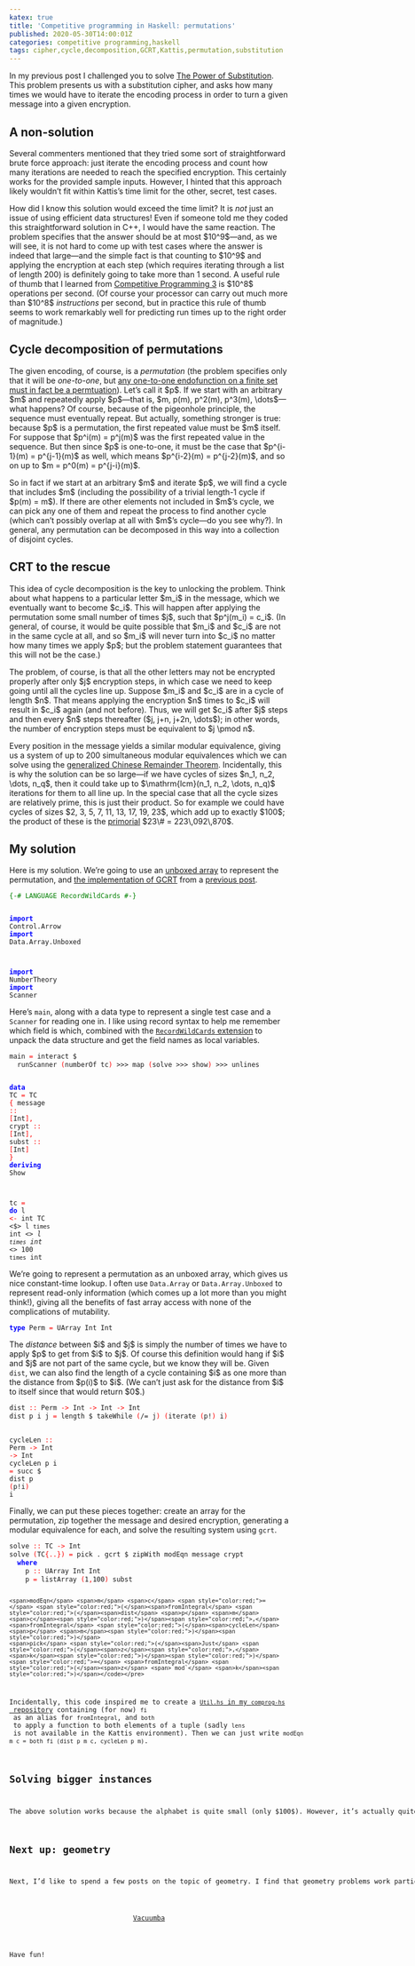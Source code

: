 ```yaml
---
katex: true
title: 'Competitive programming in Haskell: permutations'
published: 2020-05-30T14:00:01Z
categories: competitive programming,haskell
tags: cipher,cycle,decomposition,GCRT,Kattis,permutation,substitution
---
```


<p>In my previous post I challenged you to solve <a href="https://open.kattis.com/problems/substitution">The Power of Substitution</a>. This problem presents us with a substitution cipher, and asks how many times we would have to iterate the encoding process in order to turn a given message into a given encryption.</p>
<h2 id="a-non-solution">A non-solution</h2>
<p>Several commenters mentioned that they tried some sort of straightforward brute force approach: just iterate the encoding process and count how many iterations are needed to reach the specified encryption. This certainly works for the provided sample inputs. However, I hinted that this approach likely wouldn’t fit within Kattis’s time limit for the other, secret, test cases.</p>
<p>How did I know this solution would exceed the time limit? It is <em>not</em> just an issue of using efficient data structures! Even if someone told me they coded this straightforward solution in C++, I would have the same reaction. The problem specifies that the answer should be at most $10^9$—and, as we will see, it is not hard to come up with test cases where the answer is indeed that large—and the simple fact is that counting to $10^9$ and applying the encryption at each step (which requires iterating through a list of length 200) is definitely going to take more than 1 second. A useful rule of thumb that I learned from <a href="https://cpbook.net/">Competitive Programming 3</a> is $10^8$ operations per second. (Of course your processor can carry out much more than $10^8$ <em>instructions</em> per second, but in practice this rule of thumb seems to work remarkably well for predicting run times up to the right order of magnitude.)</p>
<h2 id="cycle-decomposition-of-permutations">Cycle decomposition of permutations</h2>
<p>The given encoding, of course, is a <em>permutation</em> (the problem specifies only that it will be <em>one-to-one</em>, but <a href="https://mathlesstraveled.com/2020/03/17/ways-to-prove-a-bijection/">any one-to-one endofunction on a finite set must in fact be a permtuation</a>). Let’s call it $p$. If we start with an arbitrary $m$ and repeatedly apply $p$—that is, $m, p(m), p^2(m), p^3(m), \dots$—what happens? Of course, because of the pigeonhole principle, the sequence must eventually repeat. But actually, something stronger is true: because $p$ is a permutation, the first repeated value must be $m$ itself. For suppose that $p^i(m) = p^j(m)$ was the first repeated value in the sequence. But then since $p$ is one-to-one, it must be the case that $p^{i-1}(m) = p^{j-1}(m)$ as well, which means $p^{i-2}(m) = p^{j-2}(m)$, and so on up to $m = p^0(m) = p^{j-i}(m)$.</p>
<p>So in fact if we start at an arbitrary $m$ and iterate $p$, we will find a cycle that includes $m$ (including the possibility of a trivial length-1 cycle if $p(m) = m$). If there are other elements not included in $m$’s cycle, we can pick any one of them and repeat the process to find another cycle (which can’t possibly overlap at all with $m$’s cycle—do you see why?). In general, any permutation can be decomposed in this way into a collection of disjoint cycles.</p>
<h2 id="crt-to-the-rescue">CRT to the rescue</h2>
<p>This idea of cycle decomposition is the key to unlocking the problem. Think about what happens to a particular letter $m_i$ in the message, which we eventually want to become $c_i$. This will happen after applying the permutation some small number of times $j$, such that $p^j(m_i) = c_i$. (In general, of course, it would be quite possible that $m_i$ and $c_i$ are not in the same cycle at all, and so $m_i$ will never turn into $c_i$ no matter how many times we apply $p$; but the problem statement guarantees that this will not be the case.)</p>
<p>The problem, of course, is that all the other letters may not be encrypted properly after only $j$ encryption steps, in which case we need to keep going until all the cycles line up. Suppose $m_i$ and $c_i$ are in a cycle of length $n$. That means applying the encryption $n$ times to $c_i$ will result in $c_i$ again (and not before). Thus, we will get $c_i$ after $j$ steps and then every $n$ steps thereafter ($j, j+n, j+2n, \dots$); in other words, the number of encryption steps must be equivalent to $j \pmod n$.</p>
<p>Every position in the message yields a similar modular equivalence, giving us a system of up to 200 simultaneous modular equivalences which we can solve using the <a href="https://byorgey.wordpress.com/2020/03/03/competitive-programming-in-haskell-modular-arithmetic-part-2/">generalized Chinese Remainder Theorem</a>. Incidentally, this is why the solution can be so large—if we have cycles of sizes $n_1, n_2, \dots, n_q$, then it could take up to $\mathrm{lcm}(n_1, n_2, \dots, n_q)$ iterations for them to all line up. In the special case that all the cycle sizes are relatively prime, this is just their product. So for example we could have cycles of sizes $2, 3, 5, 7, 11, 13, 17, 19, 23$, which add up to exactly $100$; the product of these is the <a href="https://en.wikipedia.org/wiki/Primorial">primorial</a> $23\# = 223\,092\,870$.</p>
<h2 id="my-solution">My solution</h2>
<p>Here is my solution. We’re going to use an <a href="https://hackage.haskell.org/package/array-0.5.4.0/docs/Data-Array-Unboxed.html">unboxed array</a> to represent the permutation, and <a href="https://github.com/byorgey/comprog-hs/blob/master/NumberTheory.hs">the implementation of GCRT</a> from a <a href="https://byorgey.wordpress.com/2020/03/03/competitive-programming-in-haskell-modular-arithmetic-part-2/">previous post</a>.</p>
<pre class="sourceCode haskell"><code class="sourceCode haskell"><span style="color:green;">{-# LANGUAGE RecordWildCards #-}</span>

<span style="color:blue;font-weight:bold;">import</span>           <span>Control.Arrow</span>
<span style="color:blue;font-weight:bold;">import</span>           <span>Data.Array.Unboxed</span>

<span style="color:blue;font-weight:bold;">import</span>           <span>NumberTheory</span>
<span style="color:blue;font-weight:bold;">import</span>           <span>Scanner</span></code></pre>
<p>Here’s <code>main</code>, along with a data type to represent a single test case and a <code>Scanner</code> for reading one in. I like using record syntax to help me remember which field is which, combined with the <a href="https://ocharles.org.uk/posts/2014-12-04-record-wildcards.html"><code>RecordWildCards</code> extension</a> to unpack the data structure and get the field names as local variables.</p>
<pre class="sourceCode haskell"><code class="sourceCode haskell"><span>main</span> <span style="color:red;">=</span> <span>interact</span> <span>$</span>
  <span>runScanner</span> <span style="color:red;">(</span><span>numberOf</span> <span>tc</span><span style="color:red;">)</span> <span>&gt;&gt;&gt;</span> <span>map</span> <span style="color:red;">(</span><span>solve</span> <span>&gt;&gt;&gt;</span> <span>show</span><span style="color:red;">)</span> <span>&gt;&gt;&gt;</span> <span>unlines</span>

<span style="color:blue;font-weight:bold;">data</span> <span>TC</span> <span style="color:red;">=</span> <span>TC</span> <span style="color:red;">{</span> <span>message</span> <span style="color:red;">::</span> <span style="color:red;">[</span><span>Int</span><span style="color:red;">]</span><span style="color:red;">,</span> <span>crypt</span> <span style="color:red;">::</span> <span style="color:red;">[</span><span>Int</span><span style="color:red;">]</span><span style="color:red;">,</span> <span>subst</span> <span style="color:red;">::</span> <span style="color:red;">[</span><span>Int</span><span style="color:red;">]</span> <span style="color:red;">}</span>
  <span style="color:blue;font-weight:bold;">deriving</span> <span>Show</span>

<span>tc</span> <span style="color:red;">=</span> <span style="color:blue;font-weight:bold;">do</span>
  <span>l</span> <span style="color:red;">&lt;-</span> <span>int</span>
  <span>TC</span> <span>&lt;$&gt;</span> <span>l</span> <span>`times`</span> <span>int</span> <span>&lt;*&gt;</span> <span>l</span> <span>`times`</span> <span>int</span> <span>&lt;*&gt;</span> <span class="hs-num">100</span> <span>`times`</span> <span>int</span></code></pre>
<p>We’re going to represent a permutation as an unboxed array, which gives us nice constant-time lookup. I often use <code>Data.Array</code> or <code>Data.Array.Unboxed</code> to represent read-only information (which comes up a lot more than you might think!), giving all the benefits of fast array access with none of the complications of mutability.</p>
<pre class="sourceCode haskell"><code class="sourceCode haskell"><span style="color:blue;font-weight:bold;">type</span> <span>Perm</span> <span style="color:red;">=</span> <span>UArray</span> <span>Int</span> <span>Int</span></code></pre>
<p>The <em>distance</em> between $i$ and $j$ is simply the number of times we have to apply $p$ to get from $i$ to $j$. Of course this definition would hang if $i$ and $j$ are not part of the same cycle, but we know they will be. Given <code>dist</code>, we can also find the length of a cycle containing $i$ as one more than the distance from $p(i)$ to $i$. (We can’t just ask for the distance from $i$ to itself since that would return $0$.)</p>
<pre class="sourceCode haskell"><code class="sourceCode haskell"><span>dist</span> <span style="color:red;">::</span> <span>Perm</span> <span style="color:red;">-&gt;</span> <span>Int</span> <span style="color:red;">-&gt;</span> <span>Int</span> <span style="color:red;">-&gt;</span> <span>Int</span>
<span>dist</span> <span>p</span> <span>i</span> <span>j</span> <span style="color:red;">=</span> <span>length</span> <span>$</span> <span>takeWhile</span> <span style="color:red;">(</span><span>/=</span> <span>j</span><span style="color:red;">)</span> <span style="color:red;">(</span><span>iterate</span> <span style="color:red;">(</span><span>p</span><span>!</span><span style="color:red;">)</span> <span>i</span><span style="color:red;">)</span>

<span>cycleLen</span> <span style="color:red;">::</span> <span>Perm</span> <span style="color:red;">-&gt;</span> <span>Int</span> <span style="color:red;">-&gt;</span> <span>Int</span>
<span>cycleLen</span> <span>p</span> <span>i</span> <span style="color:red;">=</span> <span>succ</span> <span>$</span> <span>dist</span> <span>p</span> <span style="color:red;">(</span><span>p</span><span>!</span><span>i</span><span style="color:red;">)</span> <span>i</span></code></pre>
<p>Finally, we can put these pieces together: create an array for the permutation, zip together the message and desired encryption, generating a modular equivalence for each, and solve the resulting system using <code>gcrt</code>.</p>
<pre class="sourceCode haskell"><code class="sourceCode haskell"><span>solve</span> <span style="color:red;">::</span> <span>TC</span> <span style="color:red;">-&gt;</span> <span>Int</span>
<span>solve</span> <span style="color:red;">(</span><span>TC</span><span style="color:red;">{</span><span style="color:red;">..</span><span style="color:red;">}</span><span style="color:red;">)</span> <span style="color:red;">=</span> <span>pick</span> <span>.</span> <span>gcrt</span> <span>$</span> <span>zipWith</span> <span>modEqn</span> <span>message</span> <span>crypt</span>
  <span style="color:blue;font-weight:bold;">where</span>
    <span>p</span> <span style="color:red;">::</span> <span>UArray</span> <span>Int</span> <span>Int</span>
    <span>p</span> <span style="color:red;">=</span> <span>listArray</span> <span style="color:red;">(</span><span class="hs-num">1</span><span style="color:red;">,</span><span class="hs-num">100</span><span style="color:red;">)</span> <span>subst</span>

    <span>modEqn</span> <span>m</span> <span>c</span> <span style="color:red;">=</span> <span style="color:red;">(</span><span>fromIntegral</span> <span style="color:red;">(</span><span>dist</span> <span>p</span> <span>m</span> <span>c</span><span style="color:red;">)</span><span style="color:red;">,</span> <span>fromIntegral</span> <span style="color:red;">(</span><span>cycleLen</span> <span>p</span> <span>m</span><span style="color:red;">)</span><span style="color:red;">)</span>
    <span>pick</span> <span style="color:red;">(</span><span>Just</span> <span style="color:red;">(</span><span>z</span><span style="color:red;">,</span><span>k</span><span style="color:red;">)</span><span style="color:red;">)</span> <span style="color:red;">=</span> <span>fromIntegral</span> <span style="color:red;">(</span><span>z</span> <span>`mod`</span> <span>k</span><span style="color:red;">)</span></code></pre>
<p>Incidentally, this code inspired me to create a <a href="https://github.com/byorgey/comprog-hs/blob/master/Util.hs"><code>Util.hs</code> in my <code>comprog-hs</code> repository</a> containing (for now) <code>fi</code> as an alias for <code>fromIntegral</code>, and <code>both</code> to apply a function to both elements of a tuple (sadly <code>lens</code> is not available in the Kattis environment). Then we can just write <code>modEqn m c = both fi (dist p m c, cycleLen p m)</code>.</p>
<h2 id="solving-bigger-instances">Solving bigger instances</h2>
<p>The above solution works because the alphabet is quite small (only $100$). However, it’s actually quite wasteful. For example, suppose that the given message consists of $200$ copies of the number $1$; then we will recompute the length of $1$’s cycle $200$ times. It’s easy to imagine a variant of this problem where both the message length and the alphabet size could be much larger. Then my solution above would be too slow. For example, suppose the permutation consists of one giant cycle of length $10^5$, and the message also has length $10^5$. We would traverse the entire cycle for every single character in the message, for a total of about $10^{10}$ operations—much too slow. This post has gotten long enough, but in another post I will show an alternative solution which I believe would work quickly enough even for such large inputs (assuming that the input was restricted such that the answer was still of a reasonable size!). The idea is to precompute the cycle decomposition of the permutation (in time proportional to the size of the alphabet), storing the information in such a way that for each pair of letters in the message and desired encryption, we can find the distance between them and the length of their cycle in constant time.</p>
<h2 id="next-up-geometry">Next up: geometry</h2>
<p>Next, I’d like to spend a few posts on the topic of geometry. I find that geometry problems work particularly well in Haskell (I don’t think I’ve solved a single geometry problem in Java). Let’s kick things off with a problem on the easier side:</p>
<div style="text-align:center;">
<p><a href="https://open.kattis.com/problems/vacuumba">Vacuumba</a></p>
</div>
<p>Have fun!</p>

